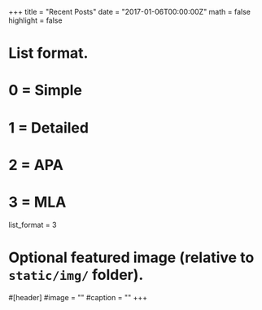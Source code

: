 +++
title = "Recent Posts"
date = "2017-01-06T00:00:00Z"
math = false
highlight = false

# List format.
#   0 = Simple
#   1 = Detailed
#   2 = APA
#   3 = MLA
list_format = 3

# Optional featured image (relative to `static/img/` folder).
#[header]
#image = ""
#caption = ""
+++
